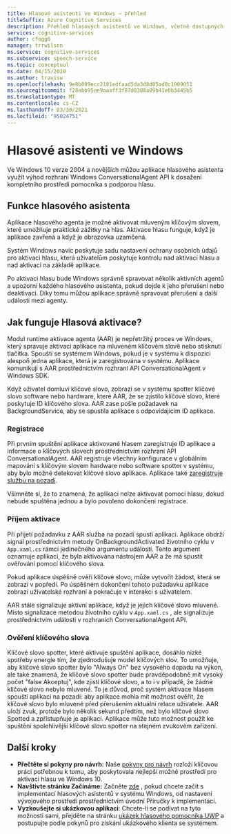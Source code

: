 ```yaml
---
title: Hlasové asistenti ve Windows – přehled
titleSuffix: Azure Cognitive Services
description: Přehled hlasových asistentů ve Windows, včetně dostupných možností a prostředků pro vývoj
services: cognitive-services
author: cfogg6
manager: trrwilson
ms.service: cognitive-services
ms.subservice: speech-service
ms.topic: conceptual
ms.date: 04/15/2020
ms.author: travisw
ms.openlocfilehash: 9e8b009ecc2181edfaad5da3d8d05ad0c1909051
ms.sourcegitcommit: f28ebb95ae9aaaff3f87d8388a09b41e0b3445b5
ms.translationtype: MT
ms.contentlocale: cs-CZ
ms.lasthandoff: 03/30/2021
ms.locfileid: "95024751"
---
```

# <a name="voice-assistants-on-windows"></a>Hlasové asistenti ve Windows

Ve Windows 10 verze 2004 a novějších můžou aplikace hlasového asistenta využít výhod rozhraní Windows ConversationalAgent API k dosažení kompletního prostředí pomocníka s podporou hlasu.

## <a name="voice-assistant-features"></a>Funkce hlasového asistenta

Aplikace hlasového agenta je možné aktivovat mluveným klíčovým slovem, které umožňuje praktické zážitky na hlas. Aktivace hlasu funguje, když je aplikace zavřená a když je obrazovka uzamčená.

Systém Windows navíc poskytuje sadu nastavení ochrany osobních údajů pro aktivaci hlasu, která uživatelům poskytuje kontrolu nad aktivací hlasu a nad aktivací na základě aplikace.

Po aktivaci hlasu bude Windows správně spravovat několik aktivních agentů a upozorní každého hlasového asistenta, pokud dojde k jeho přerušení nebo deaktivaci. Díky tomu můžou aplikace správně spravovat přerušení a další události mezi agenty.

## <a name="how-does-voice-activation-work"></a>Jak funguje Hlasová aktivace?

Modul runtime aktivace agenta (AAR) je nepřetržitý proces ve Windows, který spravuje aktivaci aplikace na mluveném klíčovém slově nebo stisknutí tlačítka. Spouští se systémem Windows, pokud je v systému k dispozici alespoň jedna aplikace, která je zaregistrována v systému. Aplikace komunikují s AAR prostřednictvím rozhraní API ConversationalAgent v Windows SDK.

Když uživatel domluví klíčové slovo, zobrazí se v systému spotter klíčové slovo software nebo hardware, které AAR, že se zjistilo klíčové slovo, které poskytuje ID klíčového slova. AAR zase pošle požadavek na BackgroundService, aby se spustila aplikace s odpovídajícím ID aplikace.

### <a name="registration"></a>Registrace

Při prvním spuštění aplikace aktivované hlasem zaregistruje ID aplikace a informace o klíčových slovech prostřednictvím rozhraní API ConversationalAgent. AAR registruje všechny konfigurace v globálním mapování s klíčovým slovem hardware nebo software spotter v systému, aby bylo možné detekovat klíčové slovo aplikace. Aplikace také [zaregistruje službu na pozadí](/windows/uwp/launch-resume/register-a-background-task).

Všimněte si, že to znamená, že aplikaci nelze aktivovat pomocí hlasu, dokud nebude spuštěna jednou a bylo povoleno dokončení registrace.

### <a name="receiving-an-activation"></a>Příjem aktivace

Při přijetí požadavku z AAR služba na pozadí spustí aplikaci. Aplikace obdrží signál prostřednictvím metody OnBackgroundActivated životního cyklu v `App.xaml.cs` rámci jedinečného argumentu události. Tento argument oznamuje aplikaci, že byla aktivována nástrojem AAR a že má spustit ověřování pomocí klíčového slova.

Pokud aplikace úspěšně ověří klíčové slovo, může vytvořit žádost, která se zobrazí v popředí. Po úspěšném dokončení tohoto požadavku aplikace zobrazí uživatelské rozhraní a pokračuje v interakci s uživatelem.

AAR stále signalizuje aktivní aplikace, když je jejich klíčové slovo mluvené. Místo signalizace metodou životního cyklu v `App.xaml.cs` , ale signalizuje prostřednictvím události v rozhraních ConversationalAgent API.

### <a name="keyword-verification"></a>Ověření klíčového slova

Klíčové slovo spotter, které aktivuje spuštění aplikace, dosáhlo nízké spotřeby energie tím, že zjednodušuje model klíčových slov. To umožňuje, aby klíčové slovo spotter bylo "Always On" bez vysokého dopadu na výkon, ale také znamená, že klíčové slovo spotter bude pravděpodobně mít vysoký počet "false Akceptuj", kde zjistí klíčové slovo, a to i v případě, že žádné klíčové slovo nebylo mluvené. To je důvod, proč systém aktivace hlasem spouští aplikaci na pozadí: aby aplikace mohla mít možnost ověřit, že klíčové slovo bylo mluvené před přerušením aktuální relace uživatele. AAR uloží zvuk, protože bylo několik sekund předtím, než bylo klíčové slovo Spotted a zpřístupňuje je aplikaci. Aplikace může tuto možnost použít ke spuštění spolehlivější klíčové slovo spotter na stejném zvukovém zařízení.

## <a name="next-steps"></a>Další kroky

- **Přečtěte si pokyny pro návrh:** Naše [pokyny pro návrh](windows-voice-assistants-best-practices.md) rozloží klíčovou práci potřebnou k tomu, aby poskytovala nejlepší možné prostředí pro aktivaci hlasu ve Windows 10.
- **Navštivte stránku Začínáme:** Začněte [zde](how-to-windows-voice-assistants-get-started.md) , pokud chcete začít s implementací hlasových asistentů v systému Windows, od nastavení vývojového prostředí prostřednictvím úvodní Příručky k implementaci.
- **Vyzkoušejte si ukázkovou aplikaci**: Chcete-li se podívat na tyto možnosti sami, přejděte na stránku [ukázek hlasového pomocníka UWP](windows-voice-assistants-faq.md#the-uwp-voice-assistant-sample) a postupujte podle pokynů pro získání ukázkového klienta se systémem.